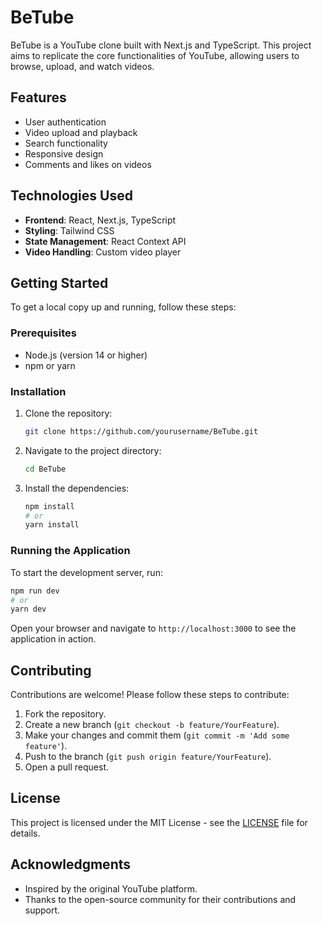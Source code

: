 # BeTube

BeTube is a YouTube clone built with Next.js and TypeScript. This project aims to replicate the core functionalities of YouTube, allowing users to browse, upload, and watch videos.

## Features

- User authentication
- Video upload and playback
- Search functionality
- Responsive design
- Comments and likes on videos

## Technologies Used

- **Frontend**: React, Next.js, TypeScript
- **Styling**: Tailwind CSS
- **State Management**: React Context API
- **Video Handling**: Custom video player

## Getting Started

To get a local copy up and running, follow these steps:

### Prerequisites

- Node.js (version 14 or higher)
- npm or yarn

### Installation

1. Clone the repository:

   ```bash
   git clone https://github.com/yourusername/BeTube.git
   ```

2. Navigate to the project directory:

   ```bash
   cd BeTube
   ```

3. Install the dependencies:
   ```bash
   npm install
   # or
   yarn install
   ```

### Running the Application

To start the development server, run:

```bash
npm run dev
# or
yarn dev
```

Open your browser and navigate to `http://localhost:3000` to see the application in action.

## Contributing

Contributions are welcome! Please follow these steps to contribute:

1. Fork the repository.
2. Create a new branch (`git checkout -b feature/YourFeature`).
3. Make your changes and commit them (`git commit -m 'Add some feature'`).
4. Push to the branch (`git push origin feature/YourFeature`).
5. Open a pull request.

## License

This project is licensed under the MIT License - see the [LICENSE](LICENSE) file for details.

## Acknowledgments

- Inspired by the original YouTube platform.
- Thanks to the open-source community for their contributions and support.
